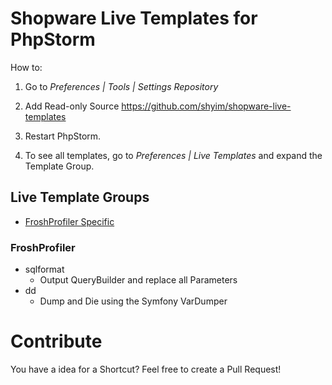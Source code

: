 # Shopware Live Templates for PhpStorm

How to:

1) Go to *Preferences | Tools | Settings Repository*

2) Add Read-only Source https://github.com/shyim/shopware-live-templates

3) Restart PhpStorm.

4) To see all templates, go to *Preferences | Live Templates* and expand the Template Group.


## Live Template Groups

- [FroshProfiler Specific](#FroshProfiler)


### FroshProfiler ###

* sqlformat
    * Output QueryBuilder and replace all Parameters
* dd
    * Dump and Die using the Symfony VarDumper


# Contribute

You have a idea for a Shortcut? Feel free to create a Pull Request!